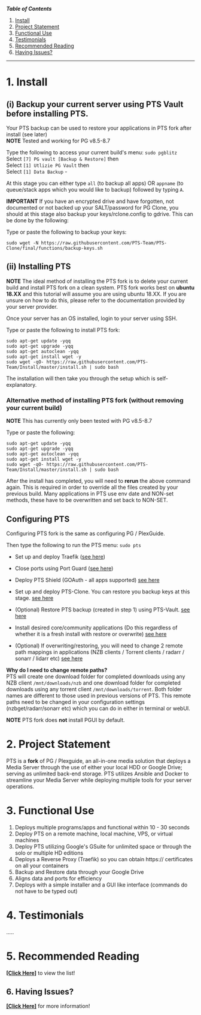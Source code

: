 
_**Table of Contents**_

1. [Install](#1-install)
2. [Project Statement](#2-project-statement)
3. [Functional Use](#3-functional-use)
4. [Testimonials](#4-testimonials)
5. [Recommended Reading](#5-recommended-reading)
6. [Having Issues?](#6-having-issues)


----

# 1. Install

## (i) Backup your current server using PTS Vault before installing PTS.   
  
Your PTS backup can be used to restore your applications in PTS fork after install (see later)  
**NOTE**  Tested and working for PG v8.5-8.7
  
Type the following to access your current build's menu: `sudo pgblitz`    
Select  `[7] PG vault [Backup & Restore]`  then  
Select  `[1] Utlizie PG Vault`  then  
Select  `[1] Data Backup`  - 

At this stage you can either type `all` (to backup all apps) OR `appname` (to queue/stack apps which you would like to backup) followed by typing `A`.  
  

**IMPORTANT**
If you have an encrypted drive and have forgotten, not documented or not backed up your SALT/password for PG Clone, you should at this stage also backup your keys/rclone.config to gdrive. This can be done by the following:  

Type or paste the following to backup your keys:
```
sudo wget -N https://raw.githubusercontent.com/PTS-Team/PTS-Clone/final/functions/backup-keys.sh

```  
  
    
## (ii) Installing PTS

**NOTE**
The ideal method of installing the PTS fork is to delete your current build and install PTS fork on a clean system. 
PTS fork works best on **ubuntu 18.XX** and this tutorial will assume you are using ubuntu 18.XX. 
If you are unsure on how to do this, please refer to the documentation provided by your server provider.  

Once your server has an OS installed, login to your server using SSH.  
    
Type or paste the following to install PTS fork:  

```
sudo apt-get update -yqq
sudo apt-get upgrade -yqq
sudo apt-get autoclean -yqq
sudo apt-get install wget -y 
sudo wget -qO- https://raw.githubusercontent.com/PTS-Team/Install/master/install.sh | sudo bash

```
  
The installation will then take you through the setup which is self-explanatory.  
  

### Alternative method of installing PTS fork (without removing your current build)

**NOTE** This has currently only been tested with PG v8.5-8.7  

Type or paste the following:
 
```
sudo apt-get update -yqq
sudo apt-get upgrade -yqq
sudo apt-get autoclean -yqq
sudo apt-get install wget -y 
sudo wget -qO- https://raw.githubusercontent.com/PTS-Team/Install/master/install.sh | sudo bash

```  
  
After the install has completed, you will need to **rerun** the above command again. This is required in order to override all the files created by your previous build. Many applications in PTS use env date and NON-set methods, these have to be overwritten and set back to NON-SET.  
  

## Configuring PTS 
  
Configuring PTS fork is the same as configuring PG / PlexGuide.
  
Then type the following to run the PTS menu: `sudo pts`

* Set up and deploy Traefik ([see here](https://github.com/PTS-Team/PTS-Team/wiki/Traefik))   

* Close ports using Port Guard ([see here](https://github.com/PTS-Team/PTS-Team/wiki/PTS-Port-Guard))  

* Deploy PTS Shield (GOAuth - all apps supported) [see here](https://github.com/PTS-Team/PTS-Team/wiki/PTS-Shield)

* Set up and deploy PTS-Clone. You can restore you backup keys at this stage. [see here](https://github.com/PTS-Team/PTS-Team/wiki/PTS-Clone)

* (Optional) Restore PTS backup (created in step 1) using PTS-Vault. [see here](https://github.com/PTS-Team/PTS-Team/wiki/PTS-Vault---Data-Storage)

* Install desired core/community applications (Do this regardless of whether it is a fresh install with restore or overwrite)  [see here](https://github.com/PTS-Team/PTS-Team/wiki/core-apps)

* (Optional) If overwriting/restoring, you will need to change 2 remote path mappings in applications (NZB clients / Torrent clients / radarr / sonarr / lidarr etc)    [see here](https://github.com/PTS-Team/PTS-Team/wiki/Remote-Path-Mappings)
  
  
**Why do I need to change remote paths?**  
PTS will create one download folder for completed downloads using any NZB client `/mnt/downloads/nzb` and one download folder for completed downloads using any torrent client `/mnt/downloads/torrent`. Both folder names are different to those used in previous versions of PTS. This remote paths need to be changed in your configuration settings (nzbget/radarr/sonarr etc) which you can do in either in terminal or webUI.  
  
**NOTE**  PTS fork does **not** install PGUI by default.   
  
# 2. Project Statement

PTS  is a **fork** of PG / Plexguide, an all-in-one media solution that deploys a Media Server through the use of either your local HDD or Google Drive; serving as unlimited back-end storage. PTS utilizes Ansible and Docker to streamline your Media Server while deploying multiple tools for your server operations.
 
# 3. Functional Use

1. Deploys multiple programs/apps and functional within 10 - 30 seconds
1. Deploy PTS on a remote machine, local machine, VPS, or virtual machines
1. Deploy PTS utilizing Google's GSuite for unlimited space or through the solo or multiple HD editions
1. Deploys a Reverse Proxy (Traefik) so you can obtain https:// certificates on all your containers
1. Backup and Restore data through your Google Drive
1. Aligns data and ports for efficiency 
1. Deploys with a simple installer and a GUI like interface (commands do not have to be typed out)

# 4. Testimonials

..... 


# 5. Recommended Reading

[**[Click Here]**](https://github.com/PTS-Team/PTS-Team/wiki/Pre-Reading) to view the list!

## 6. Having Issues?

[**[Click Here]**](https://github.com/PTS-Team/PTS-Team/wiki/Common-Issues) for more information!
